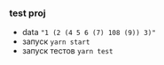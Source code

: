 ### test proj
- data `"1 (2 (4 5 6 (7) 108 (9)) 3)"`
- запуск `yarn start`
- запуск тестов `yarn test`